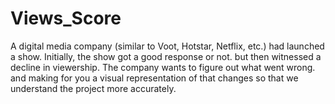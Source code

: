 # Views_Score
 A digital media company (similar to Voot, Hotstar, Netflix, etc.) had launched a show. Initially, the show got a good response or not.
but then witnessed a decline in viewership. The company wants to figure out what went wrong.
and making for you a visual representation of that changes so that we understand the project more accurately.
